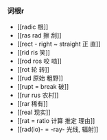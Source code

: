 ### 词根r
- [[radic 根]]
- [[ras rad 擦 刮]]
- [[rect -  right ~ straight 正 直]]
- [[rid ris 笑]]
- [[rod  ros  咬  啮]]
- [[rot 轮 转]]
- [[rud  原始 粗野]]
- [[rupt = break 破]]
- [[rur rus 农村]]
- [[rar 稀有]]
- [[real 现实]]
- [[rat = ratio 计算  推定 理由]]
- [[rad(io)- = -ray- 光线, 辐射]]
